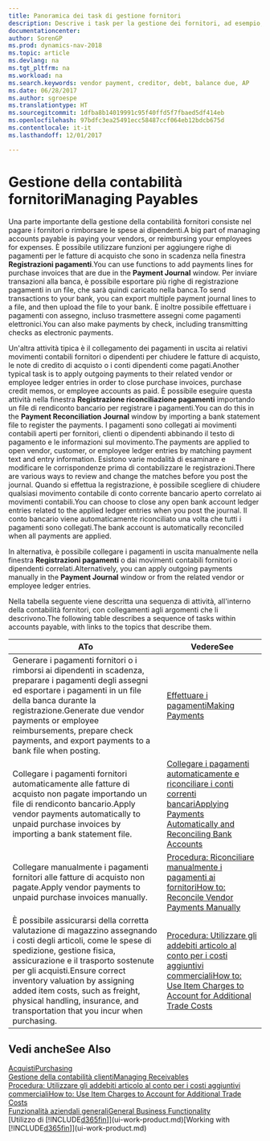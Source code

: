```yaml
---
title: Panoramica dei task di gestione fornitori
description: Descrive i task per la gestione dei fornitori, ad esempio, pagare i creditori o collegare i pagamenti in uscita ai movimenti contabili per chiudere fatture o note di credito.
documentationcenter: 
author: SorenGP
ms.prod: dynamics-nav-2018
ms.topic: article
ms.devlang: na
ms.tgt_pltfrm: na
ms.workload: na
ms.search.keywords: vendor payment, creditor, debt, balance due, AP
ms.date: 06/28/2017
ms.author: sgroespe
ms.translationtype: HT
ms.sourcegitcommit: 1dfba8b14019991c95f40ffd5f7fbaed5df414eb
ms.openlocfilehash: 97bdfc3ea25491ecc58487ccf064eb12bdcb675d
ms.contentlocale: it-it
ms.lasthandoff: 12/01/2017

---
```

# <a name="managing-payables"></a><span data-ttu-id="32279-103">Gestione della contabilità fornitori</span><span class="sxs-lookup"><span data-stu-id="32279-103">Managing Payables</span></span>
<span data-ttu-id="32279-104">Una parte importante della gestione della contabilità fornitori consiste nel pagare i fornitori o rimborsare le spese ai dipendenti.</span><span class="sxs-lookup"><span data-stu-id="32279-104">A big part of managing accounts payable is paying your vendors, or reimbursing your employees for expenses.</span></span> <span data-ttu-id="32279-105">È possibile utilizzare funzioni per aggiungere righe di pagamenti per le fatture di acquisto che sono in scadenza nella finestra **Registrazioni pagamenti**.</span><span class="sxs-lookup"><span data-stu-id="32279-105">You can use functions to add payments lines for purchase invoices that are due in the **Payment Journal** window.</span></span> <span data-ttu-id="32279-106">Per inviare transazioni alla banca, è possibile esportare più righe di registrazione pagamenti in un file, che sarà quindi caricato nella banca.</span><span class="sxs-lookup"><span data-stu-id="32279-106">To send transactions to your bank, you can export multiple payment journal lines to a file, and then upload the file to your bank.</span></span> <span data-ttu-id="32279-107">È inoltre possibile effettuare i pagamenti con assegno, incluso trasmettere assegni come pagamenti elettronici.</span><span class="sxs-lookup"><span data-stu-id="32279-107">You can also make payments by check, including transmitting checks as electronic payments.</span></span>

<span data-ttu-id="32279-108">Un'altra attività tipica è il collegamento dei pagamenti in uscita ai relativi movimenti contabili fornitori o dipendenti per chiudere le fatture di acquisto, le note di credito di acquisto o i conti dipendenti come pagati.</span><span class="sxs-lookup"><span data-stu-id="32279-108">Another typical task is to apply outgoing payments to their related vendor or employee ledger entries in order to close purchase invoices, purchase credit memos, or employee accounts as paid.</span></span> <span data-ttu-id="32279-109">È possibile eseguire questa attività nella finestra **Registrazione riconciliazione pagamenti** importando un file di rendiconto bancario per registrare i pagamenti.</span><span class="sxs-lookup"><span data-stu-id="32279-109">You can do this in the **Payment Reconciliation Journal** window by importing a bank statement file to register the payments.</span></span> <span data-ttu-id="32279-110">I pagamenti sono collegati ai movimenti contabili aperti per fornitori, clienti o dipendenti abbinando il testo di pagamento e le informazioni sul movimento.</span><span class="sxs-lookup"><span data-stu-id="32279-110">The payments are applied to open vendor, customer, or employee ledger entries by matching payment text and entry information.</span></span> <span data-ttu-id="32279-111">Esistono varie modalità di esaminare e modificare le corrispondenze prima di contabilizzare le registrazioni.</span><span class="sxs-lookup"><span data-stu-id="32279-111">There are various ways to review and change the matches before you post the journal.</span></span> <span data-ttu-id="32279-112">Quando si effettua la registrazione, è possibile scegliere di chiudere qualsiasi movimento contabile di conto corrente bancario aperto correlato ai movimenti contabili.</span><span class="sxs-lookup"><span data-stu-id="32279-112">You can choose to close any open bank account ledger entries related to the applied ledger entries when you post the journal.</span></span> <span data-ttu-id="32279-113">Il conto bancario viene automaticamente riconciliato una volta che tutti i pagamenti sono collegati.</span><span class="sxs-lookup"><span data-stu-id="32279-113">The bank account is automatically reconciled when all payments are applied.</span></span>

<span data-ttu-id="32279-114">In alternativa, è possibile collegare i pagamenti in uscita manualmente nella finestra **Registrazioni pagamenti** o dai movimenti contabili fornitori o dipendenti correlati.</span><span class="sxs-lookup"><span data-stu-id="32279-114">Alternatively, you can apply outgoing payments manually in the **Payment Journal** window or from the related vendor or employee ledger entries.</span></span>

<span data-ttu-id="32279-115">Nella tabella seguente viene descritta una sequenza di attività, all'interno della contabilità fornitori, con collegamenti agli argomenti che li descrivono.</span><span class="sxs-lookup"><span data-stu-id="32279-115">The following table describes a sequence of tasks within accounts payable, with links to the topics that describe them.</span></span>

| <span data-ttu-id="32279-116">A</span><span class="sxs-lookup"><span data-stu-id="32279-116">To</span></span> | <span data-ttu-id="32279-117">Vedere</span><span class="sxs-lookup"><span data-stu-id="32279-117">See</span></span> |
| --- | --- |
| <span data-ttu-id="32279-118">Generare i pagamenti fornitori o i rimborsi ai dipendenti in scadenza, preparare i pagamenti degli assegni ed esportare i pagamenti in un file della banca durante la registrazione.</span><span class="sxs-lookup"><span data-stu-id="32279-118">Generate due vendor payments or employee reimbursements, prepare check payments, and export payments to a bank file when posting.</span></span> |[<span data-ttu-id="32279-119">Effettuare i pagamenti</span><span class="sxs-lookup"><span data-stu-id="32279-119">Making Payments</span></span>](payables-make-payments.md) |
| <span data-ttu-id="32279-120">Collegare i pagamenti fornitori automaticamente alle fatture di acquisto non pagate importando un file di rendiconto bancario.</span><span class="sxs-lookup"><span data-stu-id="32279-120">Apply vendor payments automatically to unpaid purchase invoices by importing a bank statement file.</span></span> |[<span data-ttu-id="32279-121">Collegare i pagamenti automaticamente e riconciliare i conti correnti bancari</span><span class="sxs-lookup"><span data-stu-id="32279-121">Applying Payments Automatically and Reconciling Bank Accounts</span></span>](receivables-apply-payments-auto-reconcile-bank-accounts.md) |
| <span data-ttu-id="32279-122">Collegare manualmente i pagamenti fornitori alle fatture di acquisto non pagate.</span><span class="sxs-lookup"><span data-stu-id="32279-122">Apply vendor payments to unpaid purchase invoices manually.</span></span> |[<span data-ttu-id="32279-123">Procedura: Riconciliare manualmente i pagamenti ai fornitori</span><span class="sxs-lookup"><span data-stu-id="32279-123">How to: Reconcile Vendor Payments Manually</span></span>](payables-how-apply-purchase-transactions-manually.md) |
|<span data-ttu-id="32279-124">È possibile assicurarsi della corretta valutazione di magazzino assegnando i costi degli articoli, come le spese di spedizione, gestione fisica, assicurazione e il trasporto sostenute per gli acquisti.</span><span class="sxs-lookup"><span data-stu-id="32279-124">Ensure correct inventory valuation by assigning added item costs, such as freight, physical handling, insurance, and transportation that you incur when purchasing.</span></span>|[<span data-ttu-id="32279-125">Procedura: Utilizzare gli addebiti articolo al conto per i costi aggiuntivi commerciali</span><span class="sxs-lookup"><span data-stu-id="32279-125">How to: Use Item Charges to Account for Additional Trade Costs</span></span>](payables-how-assign-item-charges.md)|

## <a name="see-also"></a><span data-ttu-id="32279-126">Vedi anche</span><span class="sxs-lookup"><span data-stu-id="32279-126">See Also</span></span>
[<span data-ttu-id="32279-127">Acquisti</span><span class="sxs-lookup"><span data-stu-id="32279-127">Purchasing</span></span>](purchasing-manage-purchasing.md)  
[<span data-ttu-id="32279-128">Gestione della contabilità clienti</span><span class="sxs-lookup"><span data-stu-id="32279-128">Managing Receivables</span></span>](receivables-manage-receivables.md)  
[<span data-ttu-id="32279-129">Procedura: Utilizzare gli addebiti articolo al conto per i costi aggiuntivi commerciali</span><span class="sxs-lookup"><span data-stu-id="32279-129">How to: Use Item Charges to Account for Additional Trade Costs</span></span>](payables-how-assign-item-charges.md)  
[<span data-ttu-id="32279-130">Funzionalità aziendali generali</span><span class="sxs-lookup"><span data-stu-id="32279-130">General Business Functionality</span></span>](ui-across-business-areas.md)  
<span data-ttu-id="32279-131">[Utilizzo di [!INCLUDE[d365fin](includes/d365fin_md.md)]](ui-work-product.md)</span><span class="sxs-lookup"><span data-stu-id="32279-131">[Working with [!INCLUDE[d365fin](includes/d365fin_md.md)]](ui-work-product.md)</span></span>

